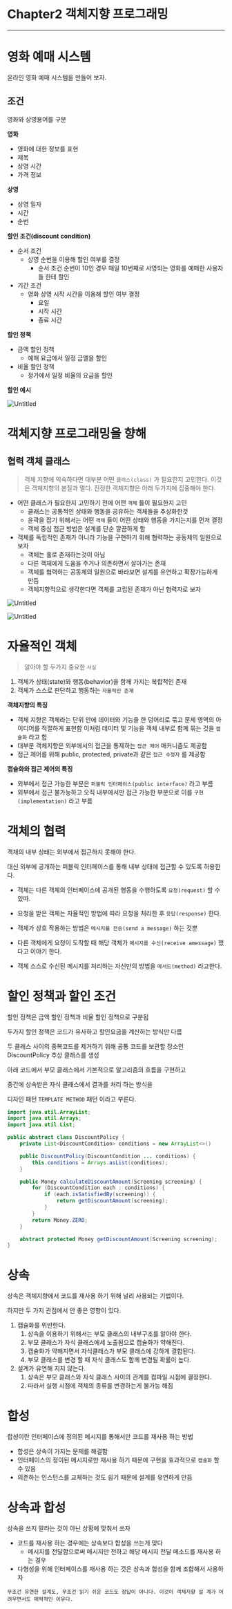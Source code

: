# Chapter2 객체지향 프로그래밍

---

# 영화 예매 시스템

온라인 영화 예매 시스템을 만들어 보자.

## 조건

영화와 상영용어를 구분

**영화**

- 영화에 대한 정보를 표현
- 제목
- 상영 시간
- 가격 정보

**상영**

- 상영 일자
- 시간
- 순번

**할인 조건(discount condition)**

- 순서 조건
    - 상영 순번을 이용해 할인 여부를 결정
        - 순서 조건 순번이 10인 경우 매일 10번째로 사영되는 영화를 예매한 사용자들 한테 할인
- 기간 조건
    - 영화 상영 시작 시간을 이용해 할인 여부 결정
        - 요일
        - 시작 시간
        - 종료 시간

**할인 정책**

- 금액 할인 정책
    - 예매 요금에서 일정 금앨을 할인
- 비율 할인 정책
    - 정가에서 일정 비율의 요금을 할인

**할인 예시**

![Untitled](image/image1.png)



# 객체지향 프로그래밍을 향해

## 협력 객체 클래스

> 객체 지향에 익숙하다면 대부분 어떤 `클래스(class)` 가 필요한지 고민한다.
이것은 객체지향의 본질과 멀다. 진정한 객체지향은 아래 두가지에 집중해야 한다.
>

- 어떤 클래스가 필요한지 고민하기 전에 어떤 `객체` 들이 필요한지 고민
    - 클래스는 공통적인 상태와 행동을 공유하는 객체들을 추상화한것
    - 윤곽을 잡기 위해서는 어떤 `객체` 들이 어떤 상태와 행동을 가지는지를 먼저 결정
    - 객체 중심 접근 방법은 설계를 단순 깔끔하게 함
- 객체를 독립적인 존재가 아니라 기능을 구현하기 위해 협력하는 공동체의 일원으로 보자
    - 객체는 홀로 존재하는것이 아님
    - 다른 객체에게 도움을 주거나 의존하면서 살아가는 존재
    - 객체를 협력하는 공동체의 일원으로 바라보면 설계를 유연하고 확장가능하게 만듬
    - 객체지향적으로 생각한다면 객체를 고립된 존재가 아닌 협력자로 보자

![Untitled](image/image2.png)

![Untitled](image/image3.png)



# 자율적인 객체

> 알아야 할 두가지 중요한 `사실`
>
1. 객체가 상태(state)와 행동(behavior)을 함께 가지는 복합적인 존재
2. 객체가 스스로 판단하고 행동하는 `자율적인 존재`

**객체지향의 특징**

- 객체 지향은 객체라는 단위 안에 데이터와 기능을 한 덩어리로 묶고 문제 영역의 아이디어를 적절하게 표현함 이처럼 데이터 및 기능을 객체 내부로 함께 묶는 것을 `캡슐화` 라고 함
- 대부분 객체지향은 외부에서의 접근을 통제하는 `접근 제어` 매커니즘도 제공함
- 접근 제어를 위해 public, protected, private과 같은 `접근 수정자` 를 제공함

**캡슐화와 접근 제어의 특징**

- 외부에서 접근 가능한 부분은 `퍼블릭 인터페이스(public interface)` 라고 부름
- 외부에서 접근 불가능하고 오직 내부에서만 접근 가능한 부분으로 이를 `구현(implementation)` 라고 부름



# 객체의 협력

객체의 내부 상태는 외부에서 접근하지 못해야 한다.

대신 외부에 공개하는 퍼블릭 인터페이스를 통해 내부 상태에 접근할 수 있도록 허용한다.

- 객체는 다른 객체의 인터페이스에 공개된 행동을 수행하도록 `요청(request)` 할 수 있따.
- 요청을 받은 객체는 자율적인 방법에 따라 요청을 처리한 후  `응답(response)` 한다.

- 객체가 상호 작용하는 방법은 `메시지를 전송(send a message)` 하는 것뿐
- 다른 객체에게 요청이 도착할 때 해당 객체가 `메시지를 수신(receive amessage)` 했다고 이야기 한다.
- 객체 스스로 수신된 메시지를 처리하는 자신만의 방법을 `메서드(method)` 라고한다.



# 할인 정책과 할인 조건

할인 정책은 금액 할인 정책과 비율 할인 정책으로 구분됨

두가지 할인 정책은 코드가 유사하고 할인요금을 계산하는 방식만 다름

두 클래스 사이의 중복코드를 제거하기 위해 공통 코드를 보관할 장소인 DiscountPolicy 추상 클래스를 생성

아래 코드에서 부모 클래스에서 기본적으로 알고리즘의 흐름을 구현하고

중간에 상속받은 자식 클래스에서 결과를 처리 하는 방식을

디자인 패턴 `TEMPLATE METHOD` 패턴 이라고 부른다.

```java
import java.util.ArrayList;
import java.util.Arrays;
import java.util.List;

public abstract class DiscountPolicy {
    private List<DiscountCondition> conditions = new ArrayList<>()

    public DiscountPolicy(DiscountCondition ... conditions) {
        this.conditions = Arrays.asList(conditions);
    }

    public Money calculateDiscountAmount(Screening screening) {
        for (DiscountCondition each : conditions) {
            if (each.isSatisfiedBy(screening)) {
                return getDiscountAmount(screening);
            }
        }
        return Money.ZERO;
    }

    abstract protected Money getDiscountAmount(Screening screening);
}
```



# 상속

상속은 객체지향에서 코드를 재사용 하기 위해 널리 사용되는 기법이다.

하지만 두 가지 관점에서 안 좋은 영향이 있다.

1. 캡슐화를 위반한다.
    1. 상속을 이용하기 위해서는 부모 클래스의 내부구조를 알아야 한다.
    2. 부모 클래스가 자식 클래스에세 노출됨으로 캡슐화가 약해진다.
    3. 캡슐화가 약해지면서 자식클래스가 부모 클래스에 강하게 결합된다.
    4. 부모 클래스를 변경 할 때 자식 클래스도 함께 변경될 확률이 높다.
2. 설계가 유연해 지지 않는다.
    1. 상속은 부모 클래스와 자식 클래스 사이의 관계를 컴파일 시점에 결정한다.
    2. 따라서 실행 시점에 객체의 종류를 변경하는게 불가능 해짐



# 합성

합성이란 인터페이스에 정의된 메시지를 통해서만 코드를 재사용 하는 방법

- 합성은 상속이 가지는 문제를 해결함
- 인터페이스의 정이된 메시지로만 재사용 하기 때문에 구현을 효과적으로 `캡슐화` 할 수 있음
- 의존하는 인스턴스를 교체하는 것도 쉽기 때문에 설계를 유연하게 만듬



# 상속과 합성

상속을 쓰지 말라는 것이 아닌 상황에 맞춰서 쓰자

- 코드를 재사용 하는 경우에는 상속보다 합성을 쓰는게 맞다
    - 메시지를 전달함으로써 메시지만 전하고 해당 메시지 전달 메소드를 재사용 하는 경우
- 다형성을 위해 인터페이스를 재사용 하는 것은 상속과 합성을 함께 조합해서 사용하자



`무조건 유연한 설계도, 무조건 읽기 쉬운 코드도 정답이 아니다. 이것이 객체지향 설 계가 어려우면서도 매력적인 이유다.`